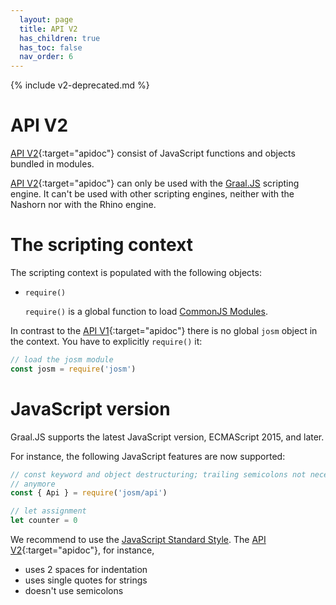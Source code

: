 ```yaml
---
  layout: page
  title: API V2
  has_children: true
  has_toc: false
  nav_order: 6
---
```


{% include v2-deprecated.md %}

# API V2

[API V2]{:target="apidoc"} consist of JavaScript functions and objects bundled in modules.

[API V2]{:target="apidoc"} can only be used with the [Graal.JS][Graal.JS] scripting engine.
It can't be used with other scripting engines, neither with the Nashorn nor with the Rhino engine.

# The scripting context

The scripting context is populated with the following objects:

* <code class="inline">require()</code>

  <code class="inline">require()</code> is a global function to load [CommonJS Modules][CommonJS Module].


In contrast to the [API V1]{:target="apidoc"} there is no global <code class="inline">josm</code> object in the context. You
have to explicitly <code class="inline">require()</code> it:

```js
// load the josm module
const josm = require('josm')
```

# JavaScript version

Graal.JS supports the latest JavaScript version, ECMAScript 2015, and later.

For instance, the following JavaScript features are now supported:

```js
// const keyword and object destructuring; trailing semicolons not necessary
// anymore
const { Api } = require('josm/api')

// let assignment
let counter = 0
```

We recommend to use the [JavaScript Standard Style](https://standardjs.com/). The [API V2]{:target="apidoc"}, for instance,

* uses 2 spaces for indentation
* uses single quotes for strings
* doesn't use semicolons


[CommonJS module]: http://www.commonjs.org/specs/modules/1.0/
[josm]: ../api/v2/module-josm.html
[Graal.JS]: https://github.com/graalvm/graaljs
[API V2]: ../../api/v2/module-josm.html
[API V1]: ../../api/v1/module-josm.html